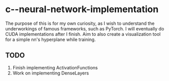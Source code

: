 # c--neural-network-implementation

The purpose of this is for my own curiosity, as I wish to understand the underworkings of famous frameworks, such as PyTorch.
I will eventually do CUDA implementations after I finish.
Aim to also create a visualization tool for a simple nn's hyperplane while training.

## TODO
1. Finish implementing ActivationFunctions
2. Work on implementing DenseLayers
   
